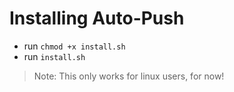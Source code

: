 # Installing Auto-Push
* run `chmod +x install.sh`
* run `install.sh`

> Note: This only works for linux users, for now!